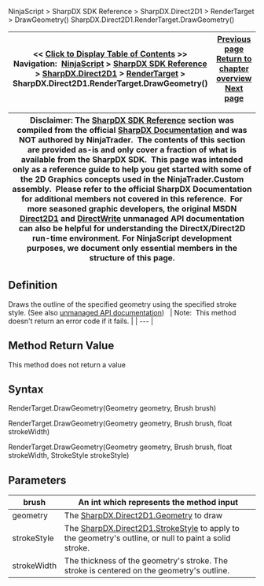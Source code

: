 ﻿
NinjaScript > SharpDX SDK Reference > SharpDX.Direct2D1 > RenderTarget > DrawGeometry()
SharpDX.Direct2D1.RenderTarget.DrawGeometry()

| << [Click to Display Table of Contents](sharpdx_direct2d1_rendertarget_drawgeometry.md) >> **Navigation:**     [NinjaScript](ninjascript-1.md) > [SharpDX SDK Reference](sharpdx_sdk_reference-1.md) > [SharpDX.Direct2D1](sharpdx_direct2d1-1.md) > [RenderTarget](sharpdx_direct2d1_rendertarget-1.md) > SharpDX.Direct2D1.RenderTarget.DrawGeometry() | [Previous page](sharpdx_direct2d1_rendertarget_drawellipse-1.md) [Return to chapter overview](sharpdx_direct2d1_rendertarget-1.md) [Next page](sharpdx_direct2d1_rendertarget_drawline-1.md) |
| --- | --- |

| Disclaimer: The [SharpDX SDK Reference](sharpdx_sdk_reference-1.md) section was compiled from the official [SharpDX Documentation](http://sharpdx.org/) and was NOT authored by NinjaTrader.  The contents of this section are provided as-is and only cover a fraction of what is available from the SharpDX SDK.  This page was intended only as a reference guide to help you get started with some of the 2D Graphics concepts used in the NinjaTrader.Custom assembly.  Please refer to the official SharpDX Documentation for additional members not covered in this reference.  For more seasoned graphic developers, the original MSDN [Direct2D1](https://msdn.microsoft.com/en-us/library/windows/desktop/dd370990.aspx) and [DirectWrite](https://msdn.microsoft.com/en-us/library/windows/desktop/dd368038.aspx) unmanaged API documentation can also be helpful for understanding the DirectX/Direct2D run-time environment. For NinjaScript development purposes, we document only essential members in the structure of this page. |
| --- |

## Definition
Draws the outline of the specified geometry using the specified stroke style.
(See also [unmanaged API documentation](http://msdn.microsoft.com/en-us/library/dd371890.aspx))
 
| Note:  This method doesn't return an error code if it fails. |
| --- |

## Method Return Value
This method does not return a value
 
## Syntax
RenderTarget.DrawGeometry(Geometry geometry, Brush brush)  

RenderTarget.DrawGeometry(Geometry geometry, Brush brush, float strokeWidth)  

RenderTarget.DrawGeometry(Geometry geometry, Brush brush, float strokeWidth, StrokeStyle strokeStyle)
## Parameters
| brush | An int which represents the method input |
| --- | --- |
| geometry | The [SharpDX.Direct2D1.Geometry](sharpdx_direct2d1_pathgeometry-1.md) to draw |
| strokeStyle | The [SharpDX.Direct2D1.StrokeStyle](sharpdx_direct2d1_strokestyle-1.md) to apply to the geometry's outline, or null to paint a solid stroke. |
| strokeWidth | The thickness of the geometry's stroke. The stroke is centered on the geometry's outline. |

